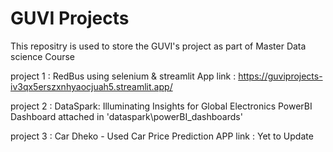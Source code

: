 # GUVI Projects
This repositry is used to store the GUVI's project as part of Master Data science Course 

project 1 : RedBus using selenium & streamlit
App link : https://guviprojects-iv3qx5erszxnhyaocjuah5.streamlit.app/

project 2 : DataSpark: Illuminating Insights for Global Electronics
PowerBI Dashboard attached in 'dataspark\powerBI_dashboards'

project 3 : Car Dheko - Used Car Price Prediction
APP link : Yet to Update
